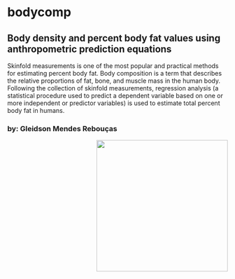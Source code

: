 # bodycomp

## Body density and percent body fat values using anthropometric prediction equations

Skinfold measurements is one of the most popular and practical methods for estimating percent body fat. Body composition is a term that describes the relative proportions of fat, bone, and muscle mass in the human body. Following the collection of skinfold measurements, regression analysis (a statistical procedure used to predict a dependent variable based on one or more independent or predictor variables) is used to estimate total percent body fat in humans.

### by: Gleidson Mendes Rebouças

<div align = "right">
<img src = "https://user-images.githubusercontent.com/98269022/156636856-ecdbd517-0b01-4e55-8cdd-4eb10abe638e.png" width = "300px"/>
